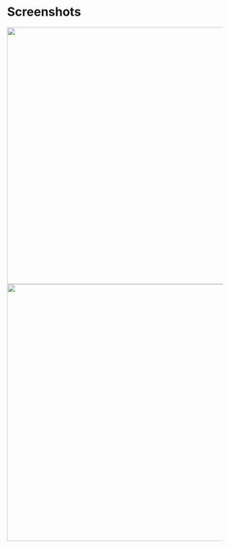 
<h1>Screenshots</h1>

<img src="https://user-images.githubusercontent.com/64019703/199662883-3e58a12d-218b-42df-b92c-f152da461e17.png" height="600" style="max-width: 100%;">

<img src="https://user-images.githubusercontent.com/64019703/199662889-2d2abe23-97e9-44d3-8f51-03063e414c90.png" height="600" style="max-width: 100%;">



